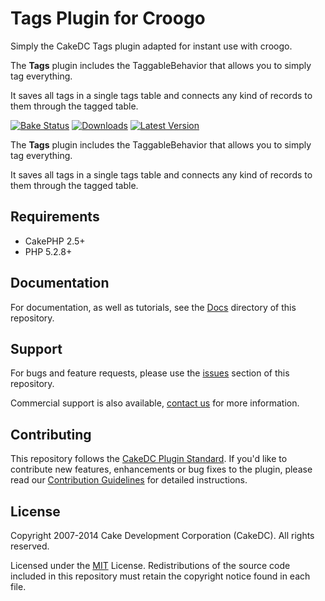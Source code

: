 Tags Plugin for Croogo
=======================

Simply the CakeDC Tags plugin adapted for instant use with croogo.

The **Tags** plugin includes the TaggableBehavior that allows you to simply tag everything.

It saves all tags in a single tags table and connects any kind of records to them through the tagged table.


[![Bake Status](https://secure.travis-ci.org/CakeDC/tags.png?branch=master)](http://travis-ci.org/CakeDC/tags)
[![Downloads](https://poser.pugx.org/CakeDC/tags/d/total.png)](https://packagist.org/packages/CakeDC/tags)
[![Latest Version](https://poser.pugx.org/CakeDC/tags/v/stable.png)](https://packagist.org/packages/CakeDC/tags)

The **Tags** plugin includes the TaggableBehavior that allows you to simply tag everything.

It saves all tags in a single tags table and connects any kind of records to them through the tagged table.

Requirements
------------

* CakePHP 2.5+
* PHP 5.2.8+

Documentation
-------------

For documentation, as well as tutorials, see the [Docs](Docs/Home.md) directory of this repository.

Support
-------

For bugs and feature requests, please use the [issues](https://github.com/CakeDC/migrations/issues) section of this repository.

Commercial support is also available, [contact us](http://cakedc.com/contact) for more information.

Contributing
------------

This repository follows the [CakeDC Plugin Standard](http://cakedc.com/plugin-standard). If you'd like to contribute new features, enhancements or bug fixes to the plugin, please read our [Contribution Guidelines](http://cakedc.com/contribution-guidelines) for detailed instructions.

License
-------

Copyright 2007-2014 Cake Development Corporation (CakeDC). All rights reserved.

Licensed under the [MIT](http://www.opensource.org/licenses/mit-license.php) License. Redistributions of the source code included in this repository must retain the copyright notice found in each file.

